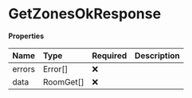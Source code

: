 # GetZonesOkResponse

**Properties**

| Name   | Type      | Required | Description |
| :----- | :-------- | :------- | :---------- |
| errors | Error[]   | ❌       |             |
| data   | RoomGet[] | ❌       |             |

<!-- This file was generated by liblab | https://liblab.com/ -->
